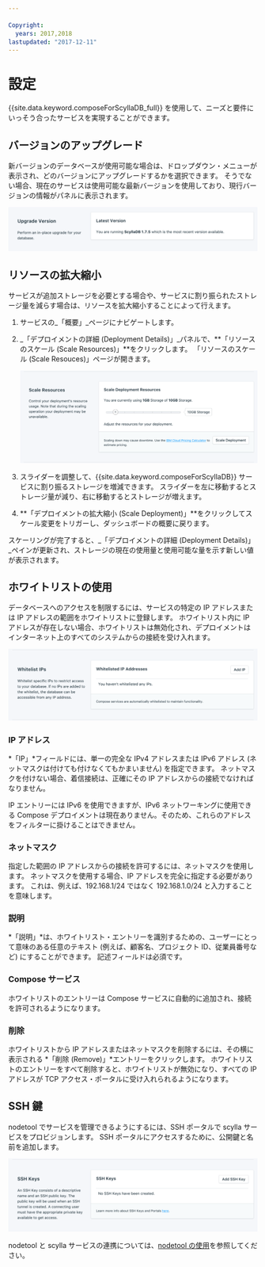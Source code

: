 ```yaml
---

Copyright:
  years: 2017,2018
lastupdated: "2017-12-11"
---
```


# 設定

{{site.data.keyword.composeForScyllaDB_full}} を使用して、ニーズと要件にいっそう合ったサービスを実現することができます。

## バージョンのアップグレード

新バージョンのデータベースが使用可能な場合は、ドロップダウン・メニューが表示され、どのバージョンにアップグレードするかを選択できます。 そうでない場合、現在のサービスは使用可能な最新バージョンを使用しており、現行バージョンの情報がパネルに表示されます。

![「バージョン」パネル](./images/scylla-version-show.png "「バージョン」パネル")

## リソースの拡大縮小

サービスが追加ストレージを必要とする場合や、サービスに割り振られたストレージ量を減らす場合は、リソースを拡大縮小することによって行えます。

1. サービスの_「概要」_ページにナビゲートします。
2. _「デプロイメントの詳細 (Deployment Details)」_パネルで、**「リソースのスケール (Scale Resources)」**をクリックします。 「リソースのスケール (Scale Resouces)」ページが開きます。

    ![「リソースのスケール (Scale Resouces)」ページ](./images/scylla-scale-show.png "「リソースのスケール (Scale Resouces)」ページ")

3. スライダーを調整して、{{site.data.keyword.composeForScyllaDB}} サービスに割り振るストレージを増減できます。 スライダーを左に移動するとストレージ量が減り、右に移動するとストレージが増えます。
4. **「デプロイメントの拡大縮小 (Scale Deployment)」**をクリックしてスケール変更をトリガーし、ダッシュボードの概要に戻ります。 

スケーリングが完了すると、_「デプロイメントの詳細 (Deployment Details)」_ペインが更新され、ストレージの現在の使用量と使用可能な量を示す新しい値が表示されます。


## ホワイトリストの使用

データベースへのアクセスを制限するには、サービスの特定の IP アドレスまたは IP アドレスの範囲をホワイトリストに登録します。 ホワイトリスト内に IP アドレスが存在しない場合、ホワイトリストは無効化され、デプロイメントはインターネット上のすべてのシステムからの接続を受け入れます。

![ IP のホワイトリストへの登録](./images/scylla-whitelist-show.png "ホワイトリストのフィールド。")

### IP アドレス
*「IP」*フィールドには、単一の完全な IPv4 アドレスまたは IPv6 アドレス (ネットマスクは付けても付けなくてもかまいません) を指定できます。 ネットマスクを付けない場合、着信接続は、正確にその IP アドレスからの接続でなければなりません。 

IP エントリーには IPv6 を使用できますが、IPv6 ネットワーキングに使用できる Compose デプロイメントは現在ありません。そのため、これらのアドレスをフィルターに掛けることはできません。

### ネットマスク
指定した範囲の IP アドレスからの接続を許可するには、ネットマスクを使用します。 ネットマスクを使用する場合、IP アドレスを完全に指定する必要があります。 これは、例えば、192.168.1/24 ではなく 192.168.1.0/24 と入力することを意味します。

### 説明
*「説明」*は、ホワイトリスト・エントリーを識別するための、ユーザーにとって意味のある任意のテキスト (例えば、顧客名、プロジェクト ID、従業員番号など) にすることができます。 記述フィールドは必須です。

### Compose サービス
ホワイトリストのエントリーは Compose サービスに自動的に追加され、接続を許可されるようになります。

### 削除
ホワイトリストから IP アドレスまたはネットマスクを削除するには、その横に表示される *「削除 (Remove)」*エントリーをクリックします。
ホワイトリストのエントリーをすべて削除すると、ホワイトリストが無効になり、すべての IP アドレスが TCP アクセス・ポータルに受け入れられるようになります。


## SSH 鍵
nodetool でサービスを管理できるようにするには、SSH ポータルで scylla サービスをプロビジョンします。 SSH ポータルにアクセスするために、公開鍵と名前を追加します。

![SSH 鍵](./images/scylla-portal-ssh-show.png "「SSH 鍵」のフィールド。")

nodetool と scylla サービスの連携については、[nodetool の使用](./scylla-nodetool.html)を参照してください。
